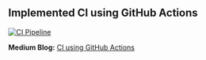 ## Implemented CI using GitHub Actions
[![CI Pipeline](https://github.com/ronylpatil/ci_testing_demo/actions/workflows/ci.yaml/badge.svg)](https://github.com/ronylpatil/ci_testing_demo/actions/workflows/ci.yaml)

<b>Medium Blog:</b> [CI using GitHub Actions](https://ronilpatil.medium.com/ci-using-github-actions-9c8e051af7d2)
